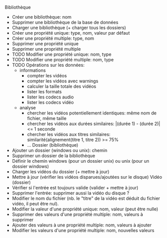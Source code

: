 Bibliothèque
- Créer une bibliothèque: nom
- Supprimer une bibliothèque de la base de données
- Charger une bibliothèque (+ charger tous les dossiers)
- Créer une propriété unique: type, nom, valeur par défaut
- Créer une propriété multiple: type, nom
- Supprimer une propriété unique
- Supprimer une propriété multiple
- TODO Modifier une propriété unique: nom, type
- TODO Modifier une propriété multiple: nom, type
- TODO Opérations sur les données:
  - informations
    - compter les vidéos
    - compter les vidéos avec warnings
    - calculer la taille totale des vidéos
    - lister les formats
    - lister les codecs audio
    - lister les codecs vidéo
  - analyse
    - chercher les vidéos potentiellement identiques: même nom de fichier, même taille
    - chercher les vidéos aux durées similaires: |(durée 1) - (durée 2)| <= 1 seconde
    - chercher les vidéos aux titres similaires: similarité(alignement(titre 1, titre 2)) >= 75%
    - ...
Dossier (bibliothèque)
- Ajouter un dossier (windows ou unix): chemin
- Supprimer un dossier de la bibliothèque
- Définir le chemin windows (pour un dossier unix) ou unix (pour un dossier windows)
- Charger les vidéos du dossier (+ mettre à jour)
- Mettre à jour (vérifier les vidéos disparues/ajoutées sur le disque)
Vidéo (dossier)
- Vérifier si l'entrée est toujours valide (valider + mettre à jour)
- Supprimer l'entrée: supprimer aussi la vidéo du disque ?
- Modifier le nom du fichier (nb. le "titre" de la vidéo est déduit du fichier vidéo, il peut être nul).
- Modifier la valeur d'une propriété unique: nom, valeur (peut être nulle)
- Supprimer des valeurs d'une propriété multiple: nom, valeurs à supprimer
- Ajouter des valeurs à une propriété multiple: nom, valeurs à ajouter
- Modifier les valeurs d'une propriété multiple: nom, nouvelles valeurs
